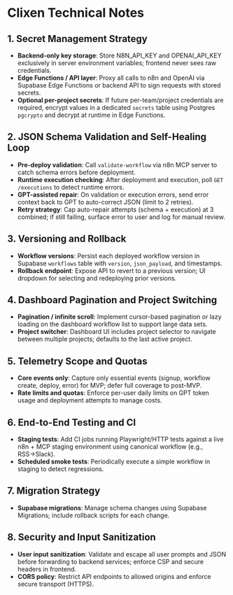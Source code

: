  # Clixen Technical Notes

 ## 1. Secret Management Strategy
 - **Backend-only key storage**: Store N8N_API_KEY and OPENAI_API_KEY exclusively in server environment variables; frontend never sees raw credentials.
 - **Edge Functions / API layer**: Proxy all calls to n8n and OpenAI via Supabase Edge Functions or backend API to sign requests with stored secrets.
 - **Optional per-project secrets**: If future per-team/project credentials are required, encrypt values in a dedicated `secrets` table using Postgres `pgcrypto` and decrypt at runtime in Edge Functions.

 ## 2. JSON Schema Validation and Self-Healing Loop
 - **Pre-deploy validation**: Call `validate-workflow` via n8n MCP server to catch schema errors before deployment.
 - **Runtime execution checking**: After deployment and execution, poll `GET /executions` to detect runtime errors.
 - **GPT-assisted repair**: On validation or execution errors, send error context back to GPT to auto-correct JSON (limit to 2 retries).
 - **Retry strategy**: Cap auto-repair attempts (schema + execution) at 3 combined; if still failing, surface error to user and log for manual review.

 ## 3. Versioning and Rollback
 - **Workflow versions**: Persist each deployed workflow version in Supabase `workflows` table with `version`, `json_payload`, and timestamps.
 - **Rollback endpoint**: Expose API to revert to a previous version; UI dropdown for selecting and redeploying prior versions.

 ## 4. Dashboard Pagination and Project Switching
 - **Pagination / infinite scroll**: Implement cursor-based pagination or lazy loading on the dashboard workflow list to support large data sets.
 - **Project switcher**: Dashboard UI includes project selector to navigate between multiple projects; defaults to the last active project.

 ## 5. Telemetry Scope and Quotas
 - **Core events only**: Capture only essential events (signup, workflow create, deploy, error) for MVP; defer full coverage to post-MVP.
 - **Rate limits and quotas**: Enforce per-user daily limits on GPT token usage and deployment attempts to manage costs.

 ## 6. End-to-End Testing and CI
 - **Staging tests**: Add CI jobs running Playwright/HTTP tests against a live n8n + MCP staging environment using canonical workflow (e.g., RSS→Slack).
 - **Scheduled smoke tests**: Periodically execute a simple workflow in staging to detect regressions.

 ## 7. Migration Strategy
 - **Supabase migrations**: Manage schema changes using Supabase Migrations; include rollback scripts for each change.

 ## 8. Security and Input Sanitization
 - **User input sanitization**: Validate and escape all user prompts and JSON before forwarding to backend services; enforce CSP and secure headers in frontend.
 - **CORS policy**: Restrict API endpoints to allowed origins and enforce secure transport (HTTPS).
